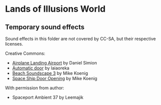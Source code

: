 # Lands of Illusions World

## Temporary sound effects

Sound effects in this folder are not covered by CC-SA, but their respective licenses.

Creative Commons:

- [Airplane Landing Airport](http://soundbible.com/2219-Airplane-Landing-Airport.html) by Daniel Simion
- [Automatic door](https://freesound.org/people/laiaoreka/sounds/233389/) by laiaoreka
- [Beach Soundscape 3](http://soundbible.com/551-Beach-Soundscape-3.html) by Mike Koenig
- [Space Ship Door Opening](http://soundbible.com/1284-Space-Ship-Door-Opening.html) by Mike Koenig

With permission from author:

- Spaceport Ambient 37 by Leemajik
